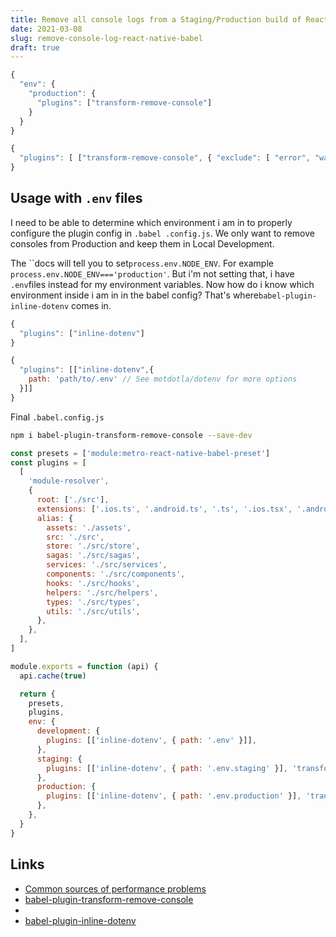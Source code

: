 ```yaml
---
title: Remove all console logs from a Staging/Production build of React Native
date: 2021-03-08
slug: remove-console-log-react-native-babel
draft: true
---
```


```js
{
  "env": {
    "production": {
      "plugins": ["transform-remove-console"]
    }
  }
}
```

```js
{
  "plugins": [ ["transform-remove-console", { "exclude": [ "error", "warn"] }] ]
}
```

## Usage with `.env` files

I need to be able to determine which environment i am in to properly configure the plugin config in `.babel .config.js`. We only want to remove consoles from Production and keep them in Local Development.

The ``docs will tell you to set`process.env.NODE_ENV`. For example `process.env.NODE_ENV==='production'`. But i'm not setting that, i have `.env`files instead for my environment variables. Now how do i know which environment inside i am in in the babel config? That's where`babel-plugin-inline-dotenv` comes in.

```js
{
  "plugins": ["inline-dotenv"]
}
```

```js
{
  "plugins": [["inline-dotenv",{
    path: 'path/to/.env' // See motdotla/dotenv for more options
  }]]
}
```

Final `.babel.config.js`

```bash
npm i babel-plugin-transform-remove-console --save-dev
```

```js
const presets = ['module:metro-react-native-babel-preset']
const plugins = [
  [
    'module-resolver',
    {
      root: ['./src'],
      extensions: ['.ios.ts', '.android.ts', '.ts', '.ios.tsx', '.android.tsx', '.tsx', '.jsx', '.js', '.json'],
      alias: {
        assets: './assets',
        src: './src',
        store: './src/store',
        sagas: './src/sagas',
        services: './src/services',
        components: './src/components',
        hooks: './src/hooks',
        helpers: './src/helpers',
        types: './src/types',
        utils: './src/utils',
      },
    },
  ],
]

module.exports = function (api) {
  api.cache(true)

  return {
    presets,
    plugins,
    env: {
      development: {
        plugins: [['inline-dotenv', { path: '.env' }]],
      },
      staging: {
        plugins: [['inline-dotenv', { path: '.env.staging' }], 'transform-remove-console'],
      },
      production: {
        plugins: [['inline-dotenv', { path: '.env.production' }], 'transform-remove-console'],
      },
    },
  }
}
```

## Links

- [Common sources of performance problems](https://reactnative.dev/docs/performance#using-consolelog-statements)
- [babel-plugin-transform-remove-console](https://babeljs.io/docs/en/babel-plugin-transform-remove-console/)
- [](https://stackoverflow.com/a/57494657)
- [babel-plugin-inline-dotenv](https://github.com/brysgo/babel-plugin-inline-dotenv)
